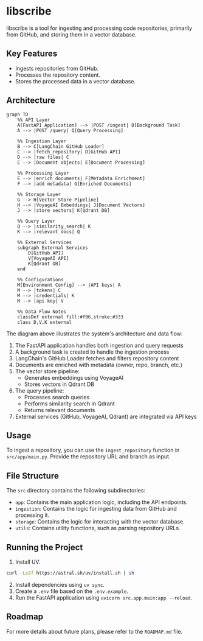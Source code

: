 # libscribe

libscribe is a tool for ingesting and processing code repositories, primarily from GitHub, and storing them in a vector database.

## Key Features

- Ingests repositories from GitHub.
- Processes the repository content.
- Stores the processed data in a vector database.

## Architecture

```mermaid
graph TD
    %% API Layer
    A[FastAPI Application] --> |POST /ingest| B[Background Task]
    A --> |POST /query| Q[Query Processing]

    %% Ingestion Layer
    B --> C[LangChain GitHub Loader]
    C --> |fetch_repository| D[GitHub API]
    D --> |raw files| C
    C --> |Document objects| E[Document Processing]

    %% Processing Layer
    E --> |enrich_documents| F[Metadata Enrichment]
    F --> |add metadata| G[Enriched Documents]

    %% Storage Layer
    G --> H[Vector Store Pipeline]
    H --> |VoyageAI Embeddings| J[Document Vectors]
    J --> |store vectors| K[Qdrant DB]

    %% Query Layer
    Q --> |similarity_search| K
    K --> |relevant docs| Q

    %% External Services
    subgraph External Services
        D[GitHub API]
        V[VoyageAI API]
        K[Qdrant DB]
    end

    %% Configurations
    M[Environment Config] --> |API keys| A
    M --> |tokens| C
    M --> |credentials| K
    M --> |api key| V

    %% Data Flow Notes
    classDef external fill:#f96,stroke:#333
    class D,V,K external
```

The diagram above illustrates the system's architecture and data flow:

1. The FastAPI application handles both ingestion and query requests
2. A background task is created to handle the ingestion process
3. LangChain's GitHub Loader fetches and filters repository content
4. Documents are enriched with metadata (owner, repo, branch, etc.)
5. The vector store pipeline:
   - Generates embeddings using VoyageAI
   - Stores vectors in Qdrant DB
6. The query pipeline:
   - Processes search queries
   - Performs similarity search in Qdrant
   - Returns relevant documents
7. External services (GitHub, VoyageAI, Qdrant) are integrated via API keys

## Usage

To ingest a repository, you can use the `ingest_repository` function in `src/app/main.py`. Provide the repository URL and branch as input.

## File Structure

The `src` directory contains the following subdirectories:

- `app`: Contains the main application logic, including the API endpoints.
- `ingestion`: Contains the logic for ingesting data from GitHub and processing it.
- `storage`: Contains the logic for interacting with the vector database.
- `utils`: Contains utility functions, such as parsing repository URLs.

## Running the Project

1.  Install UV.

```bash
curl -LsSf https://astral.sh/uv/install.sh | sh
```

2.  Install dependencies using `uv sync`.
3.  Create a `.env` file based on the `.env.example`.
4.  Run the FastAPI application using `uvicorn src.app.main:app --reload`.

## Roadmap

For more details about future plans, please refer to the `ROADMAP.md` file.
